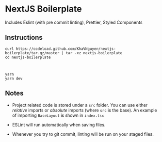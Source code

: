 # NextJS Boilerplate

Includes Eslint (with pre commit linting), Prettier, Styled Components

## Instructions

```
curl https://codeload.github.com/KhaVNguyen/nextjs-boilerplate/tar.gz/master | tar -xz nextjs-boilerplate
cd nextjs-boilerplate



yarn
yarn dev
```

## Notes

- Project related code is stored under a `src` folder.
  You can use either _relative_ imports or _absolute_ imports (where `src` is the base). An example of importing `BaseLayout` is shown in `index.tsx`

- ESLint will run automatically when saving files.

- Whenever you try to git commit, linting will be run on your staged files.
